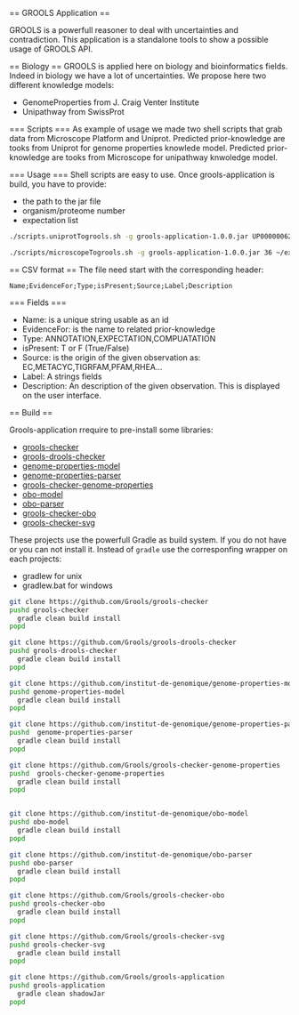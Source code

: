 == GROOLS Application ==

GROOLS is a powerfull reasoner to deal with uncertainties and contradiction. This application is a standalone tools to show a possible usage of GROOLS API.

== Biology ==
GROOLS is applied here on biology and bioinformatics fields. Indeed in biology we have a lot of uncertainties. We propose here two different knowledge models:
 - GenomeProperties from J. Craig Venter Institute
 - Unipathway from SwissProt

=== Scripts ===
As example of usage we made two shell scripts that grab data from Microscope Platform and Uniprot.
Predicted prior-knowledge are tooks from Uniprot for genome properties knowlede model.
Predicted prior-knowledge are tooks from Microscope for unipathway knwoledge model.

=== Usage ===
Shell scripts are  easy to use. Once grools-application is build, you have to provide:
- the path to the jar file
- organism/proteome number
- expectation list

```bash
./scripts.uniprotTogrools.sh -g grools-application-1.0.0.jar UP000000625 ~/expectation.csv
```
```bash
./scripts/microscopeTogrools.sh -g grools-application-1.0.0.jar 36 ~/expectation.csv
```

== CSV format ==
The file need start with the corresponding header:
```csv
Name;EvidenceFor;Type;isPresent;Source;Label;Description
```
=== Fields ===
- Name: is a unique string usable as an id
- EvidenceFor: is the name to related prior-knowledge
- Type: ANNOTATION,EXPECTATION,COMPUATATION
- isPresent: T or F (True/False)
- Source: is the origin of the given observation as: EC,METACYC,TIGRFAM,PFAM,RHEA...
- Label: A strings fields
- Description: An description of the given observation. This is displayed on the user interface.

== Build ==

Grools-application rrequire to pre-install some libraries:
- [grools-checker](https://github.com/Grools/grools-checker)
- [grools-drools-checker](https://github.com/Grools/grools-drools-checker)
- [genome-properties-model](https://github.com/institut-de-genomique/genome-properties-model)
- [genome-properties-parser](https://github.com/institut-de-genomique/genome-properties-parser)
- [grools-checker-genome-properties](https://github.com/Grools/grools-checker-genome-properties)
- [obo-model](https://github.com/institut-de-genomique/obo-model)
- [obo-parser](https://github.com/institut-de-genomique/obo-parser)
- [grools-checker-obo](https://github.com/Grools/grools-checker-obo)
- [grools-checker-svg](https://github.com/Grools/grools-checker-svg)

These projects use the powerfull Gradle as build system. If you do not have or you can not install it.
Instead of `gradle` use the corresponfing wrapper on each projects:
- gradlew for unix
- gradlew.bat for windows

```bash
git clone https://github.com/Grools/grools-checker
pushd grools-checker
  gradle clean build install
popd

git clone https://github.com/Grools/grools-drools-checker
pushd grools-drools-checker
  gradle clean build install
popd

git clone https://github.com/institut-de-genomique/genome-properties-model
pushd genome-properties-model
  gradle clean build install
popd

git clone https://github.com/institut-de-genomique/genome-properties-parser
pushd  genome-properties-parser
  gradle clean build install
popd

git clone https://github.com/Grools/grools-checker-genome-properties
pushd  grools-checker-genome-properties
  gradle clean build install
popd


git clone https://github.com/institut-de-genomique/obo-model
pushd obo-model
  gradle clean build install
popd

git clone https://github.com/institut-de-genomique/obo-parser
pushd obo-parser
  gradle clean build install
popd

git clone https://github.com/Grools/grools-checker-obo
pushd grools-checker-obo
  gradle clean build install
popd

git clone https://github.com/Grools/grools-checker-svg
pushd grools-checker-svg
  gradle clean build install
popd

git clone https://github.com/Grools/grools-application
pushd grools-application
  gradle clean shadowJar
popd
```
